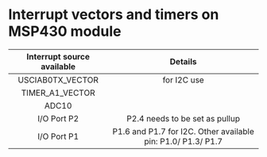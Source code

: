 # Interrupt vectors and timers on MSP430 module

| Interrupt source available |                            Details                           |
|:--------------------------:|:------------------------------------------------------------:|
| USCIAB0TX_VECTOR           | for I2C use                                                  |
| TIMER_A1_VECTOR            |                                                              |
| ADC10                      |                                                              |
| I/O Port P2                | P2.4 needs to be set as pullup                               |
| I/O Port P1                | P1.6 and P1.7 for I2C. Other available pin: P1.0/ P1.3/ P1.7 |